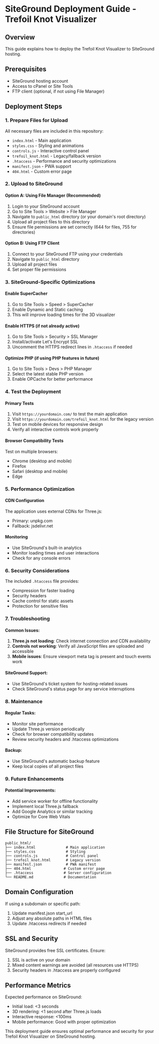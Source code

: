 # SiteGround Deployment Guide - Trefoil Knot Visualizer

## Overview
This guide explains how to deploy the Trefoil Knot Visualizer to SiteGround hosting.

## Prerequisites
- SiteGround hosting account
- Access to cPanel or Site Tools
- FTP client (optional, if not using File Manager)

## Deployment Steps

### 1. Prepare Files for Upload
All necessary files are included in this repository:
- `index.html` - Main application
- `styles.css` - Styling and animations
- `controls.js` - Interactive control panel
- `trefoil_knot.html` - Legacy/fallback version
- `.htaccess` - Performance and security optimizations
- `manifest.json` - PWA support
- `404.html` - Custom error page

### 2. Upload to SiteGround

#### Option A: Using File Manager (Recommended)
1. Login to your SiteGround account
2. Go to Site Tools > Website > File Manager
3. Navigate to `public_html` directory (or your domain's root directory)
4. Upload all project files to this directory
5. Ensure file permissions are set correctly (644 for files, 755 for directories)

#### Option B: Using FTP Client
1. Connect to your SiteGround FTP using your credentials
2. Navigate to `public_html` directory
3. Upload all project files
4. Set proper file permissions

### 3. SiteGround-Specific Optimizations

#### Enable SuperCacher
1. Go to Site Tools > Speed > SuperCacher
2. Enable Dynamic and Static caching
3. This will improve loading times for the 3D visualizer

#### Enable HTTPS (if not already active)
1. Go to Site Tools > Security > SSL Manager
2. Install/activate Let's Encrypt SSL
3. Uncomment the HTTPS redirect lines in `.htaccess` if needed

#### Optimize PHP (if using PHP features in future)
1. Go to Site Tools > Devs > PHP Manager
2. Select the latest stable PHP version
3. Enable OPCache for better performance

### 4. Test the Deployment

#### Primary Tests
1. Visit `https://yourdomain.com/` to test the main application
2. Visit `https://yourdomain.com/trefoil_knot.html` for the legacy version
3. Test on mobile devices for responsive design
4. Verify all interactive controls work properly

#### Browser Compatibility Tests
Test on multiple browsers:
- Chrome (desktop and mobile)
- Firefox
- Safari (desktop and mobile)
- Edge

### 5. Performance Optimization

#### CDN Configuration
The application uses external CDNs for Three.js:
- Primary: unpkg.com
- Fallback: jsdelivr.net

#### Monitoring
- Use SiteGround's built-in analytics
- Monitor loading times and user interactions
- Check for any console errors

### 6. Security Considerations

The included `.htaccess` file provides:
- Compression for faster loading
- Security headers
- Cache control for static assets
- Protection for sensitive files

### 7. Troubleshooting

#### Common Issues:
1. **Three.js not loading**: Check internet connection and CDN availability
2. **Controls not working**: Verify all JavaScript files are uploaded and accessible
3. **Mobile issues**: Ensure viewport meta tag is present and touch events work

#### SiteGround Support:
- Use SiteGround's ticket system for hosting-related issues
- Check SiteGround's status page for any service interruptions

### 8. Maintenance

#### Regular Tasks:
- Monitor site performance
- Update Three.js version periodically
- Check for browser compatibility updates
- Review security headers and .htaccess optimizations

#### Backup:
- Use SiteGround's automatic backup feature
- Keep local copies of all project files

### 9. Future Enhancements

#### Potential Improvements:
- Add service worker for offline functionality
- Implement local Three.js fallback
- Add Google Analytics or similar tracking
- Optimize for Core Web Vitals

## File Structure for SiteGround

```
public_html/
├── index.html              # Main application
├── styles.css              # Styling
├── controls.js             # Control panel
├── trefoil_knot.html       # Legacy version
├── manifest.json           # PWA manifest
├── 404.html               # Custom error page
├── .htaccess              # Server configuration
└── README.md              # Documentation
```

## Domain Configuration

If using a subdomain or specific path:
1. Update manifest.json start_url
2. Adjust any absolute paths in HTML files
3. Update .htaccess redirects if needed

## SSL and Security

SiteGround provides free SSL certificates. Ensure:
1. SSL is active on your domain
2. Mixed content warnings are avoided (all resources use HTTPS)
3. Security headers in .htaccess are properly configured

## Performance Metrics

Expected performance on SiteGround:
- Initial load: <3 seconds
- 3D rendering: <1 second after Three.js loads
- Interactive response: <100ms
- Mobile performance: Good with proper optimization

This deployment guide ensures optimal performance and security for your Trefoil Knot Visualizer on SiteGround hosting.